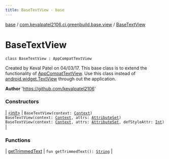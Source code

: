 ```yaml
---
title: BaseTextView - base
---
```


[base](../../index.html) / [com.kevalpatel2106.ci.greenbuild.base.view](../index.html) / [BaseTextView](./index.html)

# BaseTextView

`class BaseTextView : AppCompatTextView`

Created by Keval Patel on 04/03/17.
This base class is to extend the functionality of [AppCompatTextView](#). Use this class instead
of [android.widget.TextView](https://developer.android.com/reference/android/widget/TextView.html) through out the application.

**Author**
'https://github.com/kevalpatel2106'

### Constructors

| [&lt;init&gt;](-init-.html) | `BaseTextView(context: `[`Context`](https://developer.android.com/reference/android/content/Context.html)`)`<br>`BaseTextView(context: `[`Context`](https://developer.android.com/reference/android/content/Context.html)`, attrs: `[`AttributeSet`](https://developer.android.com/reference/android/util/AttributeSet.html)`)`<br>`BaseTextView(context: `[`Context`](https://developer.android.com/reference/android/content/Context.html)`, attrs: `[`AttributeSet`](https://developer.android.com/reference/android/util/AttributeSet.html)`, defStyleAttr: `[`Int`](https://kotlinlang.org/api/latest/jvm/stdlib/kotlin/-int/index.html)`)` |

### Functions

| [getTrimmedText](get-trimmed-text.html) | `fun getTrimmedText(): `[`String`](https://kotlinlang.org/api/latest/jvm/stdlib/kotlin/-string/index.html) |


